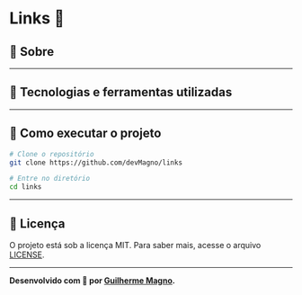 # Links 🔗

## 📖 Sobre

---

## 🚀 Tecnologias e ferramentas utilizadas

---

## 🔧 Como executar o projeto

```bash
# Clone o repositório
git clone https://github.com/devMagno/links

# Entre no diretório
cd links
```

---

## 📝 Licença

O projeto está sob a licença MIT. Para saber mais, acesse o arquivo [LICENSE](https://github.com/devMagno/links/blob/main/LICENSE).

---

**Desenvolvido com 🖤 por [Guilherme Magno](https://github.com/devmagno/).**
